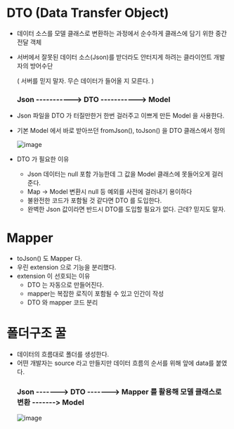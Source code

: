 # DTO (Data Transfer Object)
- 데이터 소스를 모델 클래스로 변환하는 과정에서 순수하게 클래스에 담기 위한 중간 전달 객체
- 서버에서 잘못된 데이터 소스(Json)를 받더라도 안터지게 하려는 클라이언트 개발자의 방어수단

  ( 서버를 믿지 말자. 무슨 데이터가 들어올 지 모른다. )
  ### Json -----------> DTO -----------> Model
- Json 파일을 DTO 가 터질만한거 한번 걸러주고 이쁘게 만든 Model 을 사용한다.
- 기본 Model 에서 바로 받아쓰던 fromJson(), toJson() 을 DTO 클래스에서 정의

  ![image](https://github.com/philiplee25/TIL/assets/76925432/e944f980-a9cb-4b49-9f42-8383fa5f8f08)

- DTO 가 필요한 이유
  - Json 데이터는 null 포함 가능한데 그 값을 Model 클래스에 못들어오게 걸러준다.
  - Map -> Model 변환시 null 등 예외를 사전에 걸러내기 용이하다
  - 불완전한 코드가 포함될 것 같다면 DTO 를 도입한다.
  - 완벽한 Json 값이라면 반드시 DTO를 도입할 필요가 없다. 근데? 믿지도 말자.

# Mapper
- toJson() 도 Mapper 다.
- 우린 extension 으로 기능을 분리했다.
- extension 이 선호되는 이유
  - DTO 는 자동으로 만들어진다.
  - mapper는 복잡한 로직이 포함될 수 있고 인간이 작성
  - DTO 와 mapper 코드 분리

# 폴더구조 꿀
- 데이터의 흐름대로 폴더를 생성한다.
- 어떤 개발자는 source 라고 만들지만 데이터 흐름의 순서를 위해 앞에 data를 붙였다.
  ### Json -------> DTO -------> Mapper 를 활용해 모델 클래스로 변환 -------> Model
  ![image](https://github.com/philiplee25/TIL/assets/76925432/46422595-5827-4fa8-8108-a9311b5a940e)

